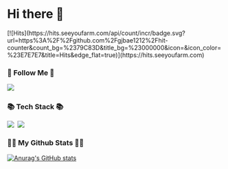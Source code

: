 <h1 align="left">Hi there 👋</h1> 

<p align="left">
  [![Hits](https://hits.seeyoufarm.com/api/count/incr/badge.svg?url=https%3A%2F%2Fgithub.com%2Fgjbae1212%2Fhit-counter&count_bg=%2379C83D&title_bg=%23000000&icon=&icon_color=%23E7E7E7&title=Hits&edge_flat=true)](https://hits.seeyoufarm.com)
</p>

<h3 align="left">🌈 Follow Me 🌈</h3>
<p align="left">
  <a href="https://www.instagram.com/control_record/?hl=ko"><img src="https://img.shields.io/badge/Instagram-E4405F?style=flat-square&logo=Instagram&logoColor=white&link=https://www.instagram.com/control_record/?hl=ko"/></a>&nbsp
</p> 

<h3 align="left">📚 Tech Stack 📚</h3>
<p align="left">
  <img src="https://img.shields.io/badge/C++-00599C?style=flat-square&logo=C%2B%2B&logoColor=white"/></a>&nbsp 
  <img src="https://img.shields.io/badge/Python-3766AB?style=flat-square&logo=Python&logoColor=white"/></a>&nbsp 
</p> 
<h3 align="left">👩‍💻 My Github Stats 👩‍💻</h3>
<p align="left">
  
[![Anurag's GitHub stats](https://github-readme-stats.vercel.app/api?username=kkiing&hide_title=true&show_icons=true&include_all_commits=true&disable_animations=true&theme=vue)](https://github.com/anuraghazra/github-readme-stats)
</p>
